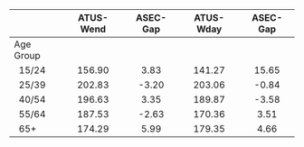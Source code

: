 
|                      |    ATUS-Wend |     ASEC-Gap |    ATUS-Wday |     ASEC-Gap |
| -------------------- | :----------: | :----------: | :----------: | :----------: |
| Age Group            |              |              |              |              |
| &nbsp;&nbsp;15/24    |       156.90 |         3.83 |       141.27 |        15.65 |
| &nbsp;&nbsp;25/39    |       202.83 |        -3.20 |       203.06 |        -0.84 |
| &nbsp;&nbsp;40/54    |       196.63 |         3.35 |       189.87 |        -3.58 |
| &nbsp;&nbsp;55/64    |       187.53 |        -2.63 |       170.36 |         3.51 |
| &nbsp;&nbsp;65+      |       174.29 |         5.99 |       179.35 |         4.66 |

